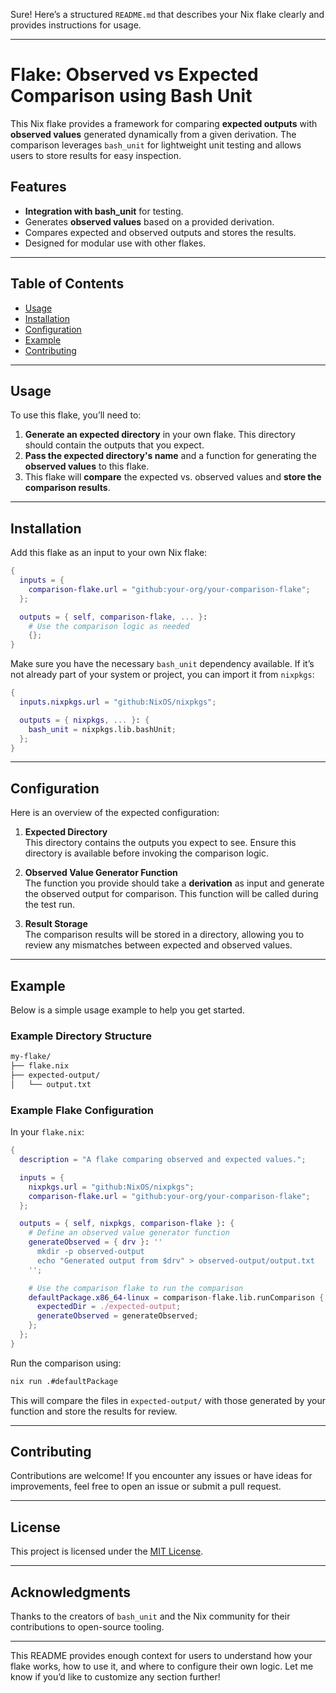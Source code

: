 Sure! Here’s a structured `README.md` that describes your Nix flake clearly and provides instructions for usage.

---

# Flake: Observed vs Expected Comparison using Bash Unit

This Nix flake provides a framework for comparing **expected outputs** with **observed values** generated dynamically from a given derivation. The comparison leverages `bash_unit` for lightweight unit testing and allows users to store results for easy inspection.

## Features

- **Integration with bash_unit** for testing.
- Generates **observed values** based on a provided derivation.
- Compares expected and observed outputs and stores the results.
- Designed for modular use with other flakes.

---

## Table of Contents
- [Usage](#usage)
- [Installation](#installation)
- [Configuration](#configuration)
- [Example](#example)
- [Contributing](#contributing)

---

## Usage

To use this flake, you’ll need to:

1. **Generate an expected directory** in your own flake. This directory should contain the outputs that you expect.
2. **Pass the expected directory's name** and a function for generating the **observed values** to this flake.
3. This flake will **compare** the expected vs. observed values and **store the comparison results**.

---

## Installation

Add this flake as an input to your own Nix flake:

```nix
{
  inputs = {
    comparison-flake.url = "github:your-org/your-comparison-flake";
  };

  outputs = { self, comparison-flake, ... }:
    # Use the comparison logic as needed
    {};
}
```

Make sure you have the necessary `bash_unit` dependency available. If it’s not already part of your system or project, you can import it from `nixpkgs`:

```nix
{
  inputs.nixpkgs.url = "github:NixOS/nixpkgs";

  outputs = { nixpkgs, ... }: {
    bash_unit = nixpkgs.lib.bashUnit;
  };
}
```

---

## Configuration

Here is an overview of the expected configuration:

1. **Expected Directory**  
   This directory contains the outputs you expect to see. Ensure this directory is available before invoking the comparison logic.

2. **Observed Value Generator Function**  
   The function you provide should take a **derivation** as input and generate the observed output for comparison. This function will be called during the test run.

3. **Result Storage**  
   The comparison results will be stored in a directory, allowing you to review any mismatches between expected and observed values.

---

## Example

Below is a simple usage example to help you get started.

### Example Directory Structure

```bash
my-flake/
├── flake.nix
├── expected-output/
│   └── output.txt
```

### Example Flake Configuration

In your `flake.nix`:

```nix
{
  description = "A flake comparing observed and expected values.";

  inputs = {
    nixpkgs.url = "github:NixOS/nixpkgs";
    comparison-flake.url = "github:your-org/your-comparison-flake";
  };

  outputs = { self, nixpkgs, comparison-flake }: {
    # Define an observed value generator function
    generateObserved = { drv }: ''
      mkdir -p observed-output
      echo "Generated output from $drv" > observed-output/output.txt
    '';

    # Use the comparison flake to run the comparison
    defaultPackage.x86_64-linux = comparison-flake.lib.runComparison {
      expectedDir = ./expected-output;
      generateObserved = generateObserved;
    };
  };
}
```

Run the comparison using:

```bash
nix run .#defaultPackage
```

This will compare the files in `expected-output/` with those generated by your function and store the results for review.

---

## Contributing

Contributions are welcome! If you encounter any issues or have ideas for improvements, feel free to open an issue or submit a pull request.

---

## License

This project is licensed under the [MIT License](LICENSE).

---

## Acknowledgments

Thanks to the creators of `bash_unit` and the Nix community for their contributions to open-source tooling.

---

This README provides enough context for users to understand how your flake works, how to use it, and where to configure their own logic. Let me know if you’d like to customize any section further!